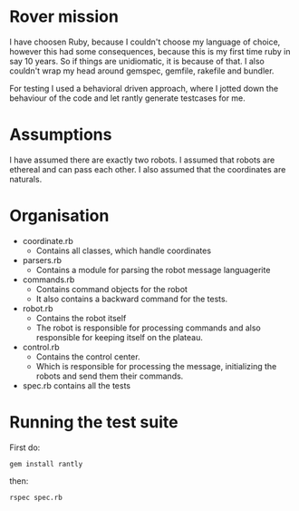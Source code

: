 # Rover mission #

I have choosen Ruby, because I couldn't choose my language of choice, however this had some consequences, because this is my first time ruby in say 10 years. So if things are unidiomatic, it is because of that.
I also couldn't wrap my head around gemspec, gemfile, rakefile and bundler.

For testing I used a behavioral driven approach, where I jotted down the behaviour of the code and let rantly generate testcases for me.


# Assumptions #

I have assumed there are exactly two robots.
I assumed that robots are ethereal and can pass each other.
I also assumed that the coordinates are naturals.

# Organisation #

* coordinate.rb
	* Contains all classes, which handle coordinates
* parsers.rb
	* Contains a module for parsing the robot message languagerite
* commands.rb
    * Contains command objects for the robot
	* It also contains a backward command for the tests.
* robot.rb
	* Contains the robot itself
	* The robot is responsible for processing commands and also responsible for keeping itself on the plateau.
* control.rb
	* Contains the control center.
	* Which is responsible for processing the message, initializing the robots and send them their commands.
* spec.rb contains all the tests


# Running the test suite #

First do:

	gem install rantly

then:

	rspec spec.rb
